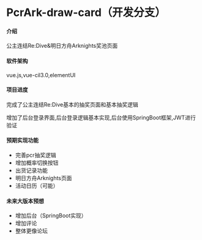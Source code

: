 
# PcrArk-draw-card（开发分支）

#### 介绍
公主连结Re:Dive&明日方舟Arknights奖池页面

#### 软件架构
vue.js,vue-cil3.0,elementUI

#### 项目进度
完成了公主连结Re:Dive基本的抽奖页面和基本抽奖逻辑

增加了后台登录界面,后台登录逻辑基本实现,后台使用SpringBoot框架,JWT进行验证

#### 预期实现功能
- 完善pcr抽奖逻辑
- 增加概率切换按钮
- 出货记录功能
- 明日方舟Arknights页面
- 活动日历（可能）

#### 未来大版本预想
- 增加后台（SpringBoot实现）
- 增加评论
- 整体更像论坛

